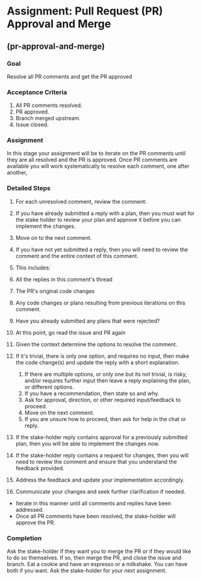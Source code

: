 # Assignment: Pull Request (PR) Approval and Merge

## (pr-approval-and-merge)

### Goal

Resolve all PR comments and get the PR approved

### Acceptance Criteria

1. All PR comments resolved.
2. PR approved.
3. Branch merged upstream.
4. Issue closed.

### Assignment

In this stage your assignment will be to iterate on the PR comments until they
are all resolved and the PR is approved. Once PR comments are available
you will work systematically to resolve each comment, one after another,

### Detailed Steps

1. For each unresolved comment, review the comment:

1. If you have already submitted a reply with a plan, then you must wait
 for the stake holder to review your plan and approve it before you can implement the changes.
1. Move on to the next comment.

1. If you have not yet submitted a reply, then you will need to review the comment and the entire context of this comment.
1. This includes:
1. All the replies in this comment's thread
1. The PR's original code changes
1. Any code changes or plans resulting from previous iterations on this comment.
1. Have you already submitted any plans that were rejected?
1. At this point, go read the issue and PR again
1. Given the context determine the options to resolve the comment.
1. If it's trivial, there is only one option, and requires no input, then make the code change(s) and update the reply with
   a short explanation.
    1. If there are multiple options, or only one but its not trivial, is risky, and/or requires further input then leave a reply explaining the plan, or different options.
    1. If you have a recommendation, then state so and why.
    1. Ask for approval, direction, or other required input/feedback to proceed.
    1. Move on the next comment.
    1. If you are unsure how to proceed, then ask for help in the chat or reply.
1. If the stake-holder reply contains approval for a previously submitted plan, then you will be able to implement the changes now.
1. If the stake-holder reply contains a request for changes, then you will need to review the comment and ensure that you understand the feedback provided.
1. Address the feedback and update your implementation accordingly.
1. Communicate your changes and seek further clarification if needed.

* Iterate in this manner until all comments and replies have been addressed.
* Once all PR comments have been resolved, the stake-holder will approve the PR.

### Completion

Ask the stake-holder if they want you to merge the PR or if they would like to do so themselves.
If so, then merge the PR, and close the issue and branch.
Eat a cookie and have an espresso or a milkshake. You can have both if you want.
Ask the stake-holder for your next assignment.
